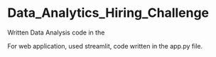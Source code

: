 # Data_Analytics_Hiring_Challenge

Written Data Analysis code in the 

For web application, used streamlit, code written in the app.py file.
